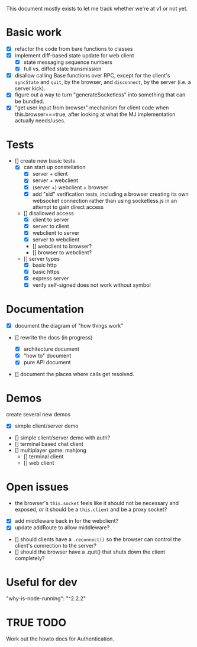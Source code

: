 This document mostly exists to let me track whether we're at v1 or not yet.

# Basic work

- [x] refactor the code from bare functions to classes
- [x] implement diff-based state update for web client
  - [x] state messaging sequence numbers
  - [x] full vs. diffed state transmission
- [x] disallow calling Base functions over RPC, except for the client's `syncState` and `quit`,
      by the browser, and `disconnect`, by the server (i.e. a server kick).
- [x] figure out a way to turn "generateSocketless" into something that can be bundled.
- [x] "get user input from browser" mechanism for client code when this.browser===true, after looking at what the MJ implementation actually needs/uses.

# Tests

- [] create new basic tests
  - [x] can start up constellation
    - [x] server + client
    - [x] server + webclient
    - [x] (server +) webclient + browser
    - [x] add "sid" verification tests, including a browser creating its own websocket connection rather than using socketless.js in an attempt to gain direct access
  - [] disallowed access
    - [x] client to server
    - [x] server to client
    - [x] webclient to server
    - [x] server to webclient
    - [] webclient to browser?
    - [] browser to webclient?
  - [] server types
    - [x] basic http
    - [x] basic https
    - [x] express server
    - [x] verify self-signed does not work without symbol

# Documentation

- [x] document the diagram of "how things work"
- [] rewrite the docs (in progress)

  - [x] architecture document
  - [x] "how to" document
  - [x] pure API document

- [] document the places where calls get resolved.

# Demos

create several new demos

- [x] simple client/server demo
- [] simple client/server demo with auth?
- [] terminal based chat client
- [] multiplayer game: mahjong
  - [] terminal client
  - [] web client

# Open issues

- the browser's `this.socket` feels like it should not be necessary and exposed, _or_ it should be a `this.client` and be a proxy socket?
- [x] add middleware back in for the webclient?
- [x] update addRoute to allow middleware?

- [] should clients have a `.reconnect()` so the browser can control the client's connection to the server?
- [] should the browser have a .quit() that shuts down the client completely?

# Useful for dev

"why-is-node-running": "^2.2.2"


# TRUE TODO

Work out the howto docs for Authentication.